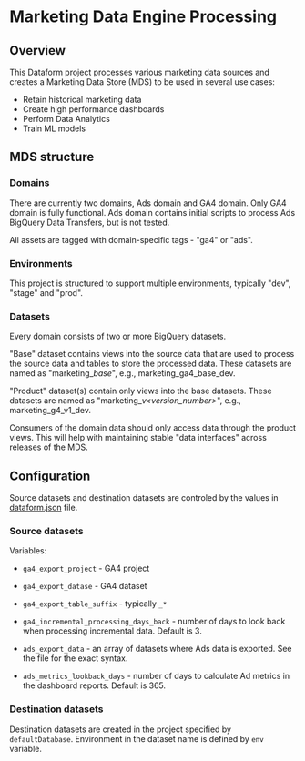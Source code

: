 # Marketing Data Engine Processing

## Overview
This Dataform project processes various marketing data sources and creates a Marketing Data Store (MDS) to be used in several use cases:
* Retain historical marketing data
* Create high performance dashboards
* Perform Data Analytics
* Train ML models

## MDS structure
### Domains
There are currently two domains, Ads domain and GA4 domain. Only GA4 domain is fully functional. 
Ads domain contains initial scripts to process Ads BigQuery Data Transfers, but is not tested.

All assets are tagged with domain-specific tags - "ga4" or "ads".

### Environments
This project is structured to support multiple environments, typically "dev", "stage" and "prod".

### Datasets
Every domain consists of two or more BigQuery datasets. 

"Base" dataset contains views into the source data that are used to process the source data and tables to store the processed data. 
These datasets are named as "marketing_<domain>_base_<env>", e.g., marketing_ga4_base_dev.

"Product" dataset(s) contain only views into the base datasets. These datasets are named as "marketing_<domain>_v<version_number>_<env>", 
e.g., marketing_g4_v1_dev.

Consumers of the domain data should only access data through the product views. This will help with maintaining stable "data interfaces"
across releases of the MDS.

## Configuration
Source datasets and destination datasets are controled by the values in [dataform.json](/dataform.json) file.

### Source datasets
Variables:
* `ga4_export_project` - GA4 project
* `ga4_export_datase` - GA4 dataset
* `ga4_export_table_suffix` - typically `_*`
* `ga4_incremental_processing_days_back` - number of days to look back when processing incremental data. Default is 3.
    
* `ads_export_data` - an array of datasets where Ads data is exported. See the file for the exact syntax.
* `ads_metrics_lookback_days` - number of days to calculate Ad metrics in the dashboard reports. Default is 365.

### Destination datasets
Destination datasets are created in the project specified by `defaultDatabase`.
Environment in the dataset name is defined by `env` variable. 



